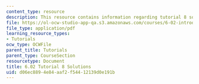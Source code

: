 ```yaml
---
content_type: resource
description: This resource contains information regarding tutorial 8 solutions.
file: https://ol-ocw-studio-app-qa.s3.amazonaws.com/courses/6-02-introduction-to-eecs-ii-digital-communication-systems-fall-2012/d06ec8894e84aaf2f54412139d0e191b_MIT6_02F12_tutor08_sol.pdf
file_type: application/pdf
learning_resource_types:
- Tutorials
ocw_type: OCWFile
parent_title: Tutorials
parent_type: CourseSection
resourcetype: Document
title: 6.02 Tutorial 8 Solutions
uid: d06ec889-4e84-aaf2-f544-12139d0e191b
---
```

